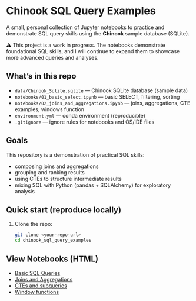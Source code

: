 # Chinook SQL Query Examples

A small, personal collection of Jupyter notebooks to practice and demonstrate SQL query skills using the **Chinook** sample database (SQLite).

⚠️ This project is a work in progress. The notebooks demonstrate foundational SQL skills, and I will continue to expand them to showcase more advanced queries and analyses.

## What’s in this repo
- `data/Chinook_Sqlite.sqlite` — Chinook SQLite database (sample data)
- `notebooks/01_basic_select.ipynb` — basic SELECT, filtering, sorting
- `notebooks/02_joins_and_aggregations.ipynb` — joins, aggregations, CTE examples, windows function
- `environment.yml` — conda environment (reproducible)
- `.gitignore` — ignore rules for notebooks and OS/IDE files

## Goals
This repository is a demonstration of practical SQL skills:
- composing joins and aggregations
- grouping and ranking results
- using CTEs to structure intermediate results
- mixing SQL with Python (pandas + SQLAlchemy) for exploratory analysis

## Quick start (reproduce locally)
1. Clone the repo:
   ```bash
   git clone <your-repo-url>
   cd chinook_sql_query_examples

## View Notebooks (HTML)

- [Basic SQL Queries](https://bpgodsil.github.io/sql_query_examples/01_basic_select.html)
- [Joins and Aggregations](https://bpgodsil.github.io/sql_query_examples/02_joins_and_aggregations.html)
- [CTEs and subqueries](https://bpgodsil.github.io/sql_query_examples/03_ctes_and_subqueries.html)
- [Window functions](https://bpgodsil.github.io/sql_query_examples/04_window_functions.html)

